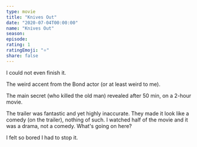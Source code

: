 ```yaml
---
type: movie
title: "Knives Out"
date: "2020-07-04T00:00:00"
name: "Knives Out"
season:
episode:
rating: 1
ratingEmoji: "⭐️"
share: false
---
```


I could not even finish it.

The weird accent from the Bond actor (or at least weird to me).

The main secret (who killed the old man) revealed after 50 min, on a 2-hour movie.

The trailer was fantastic and yet highly inaccurate. They made it look like a comedy (on the trailer), nothing of such. I watched half of the movie and it was a drama, not a comedy. What's going on here?

I felt so bored I had to stop it.
